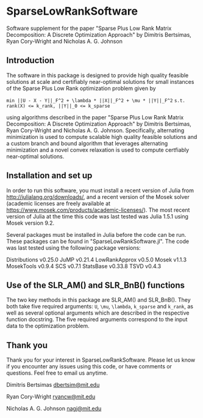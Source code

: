 # SparseLowRankSoftware
Software supplement for the paper  "Sparse Plus Low Rank Matrix Decomposition: A Discrete Optimization Approach"  by Dimitris Bertsimas, Ryan Cory-Wright and Nicholas A. G. Johnson

## Introduction

The software in this package is designed to provide high quality feasible solutions at scale and certifiably near-optimal solutions for small instances of the Sparse Plus Low Rank optimization problem given by

`min ||U - X - Y||_F^2 + \lambda * ||X||_F^2 + \mu * ||Y||_F^2`
`s.t. rank(X) <= k_rank, ||Y||_0 <= k_sparse`

using algorithms described in the paper "Sparse Plus Low Rank Matrix Decomposition: A Discrete Optimization Approach"  by Dimitris Bertsimas, Ryan Cory-Wright and Nicholas A. G. Johnson. Specifically, alternating minimization is used to compute scalable high quality feasible solutions and a custom branch and bound algorithm that leverages alternating minimization and a novel convex relaxation is used to compute certfiably near-optimal solutions.

## Installation and set up

In order to run this software, you must install a recent version of Julia from http://julialang.org/downloads/, and a recent version of the Mosek solver (academic licenses are freely available at https://www.mosek.com/products/academic-licenses/). The most recent version of Julia at the time this code was last tested was Julia 1.5.1 using Mosek version 9.2.

Several packages must be installed in Julia before the code can be run.  These packages can be found in "SparseLowRankSoftware.jl". The code was last tested using the following package versions:

Distributions v0.25.0
JuMP v0.21.4
LowRankApprox v0.5.0
Mosek v1.1.3
MosekTools v0.9.4
SCS v0.7.1
StatsBase v0.33.8
TSVD v0.4.3

## Use of the SLR_AM() and SLR_BnB() functions

The two key methods in this package are SLR_AM() and SLR_BnB().  They both take five required  arguments: `U`, `\mu`, `\lambda`, `k_sparse` and `k_rank`, as well as several optional arguments which are described in the respective function docstring. The five required arguments correspond to the input data to the optimization problem.

## Thank you

Thank you for your interest in SparseLowRankSoftware. Please let us know if you encounter any issues using this code, or have comments or questions.  Feel free to email us anytime.

Dimitris Bertsimas
dbertsim@mit.edu

Ryan Cory-Wright
ryancw@mit.edu

Nicholas A. G. Johnson
nagj@mit.edu
